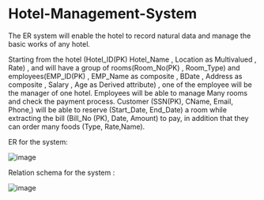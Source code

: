 # Hotel-Management-System
The ER system will enable the hotel to record natural data and manage the basic works of any hotel.

 Starting from the hotel (Hotel_ID(PK) Hotel_Name , Location as Multivalued , Rate) ,  and will have a group of rooms(Room_No(PK) , Room_Type) and employees(EMP_ID(PK) , EMP_Name as composite , BDate , Address as composite  , Salary , Age as Derived attribute) , one of the employee will be the manager of one hotel. Employees will be able to manage Many rooms and check the payment process. Customer (SSN(PK), CName, Email, Phone,) will be able to reserve (Start_Date, End_Date) a room while extracting the bill (Bill_No (PK), Date, Amount) to pay, in addition that they can order many foods (Type, Rate,Name).
 
 
 
 ER for the system:

 ![image](https://user-images.githubusercontent.com/109043428/201722262-c983ee8d-0604-4c09-b75d-1c9d8f49a6cf.png)

Relation schema for the system :

![image](https://user-images.githubusercontent.com/109043428/201722574-27fb9046-d2e0-4a8b-af60-e47b4bf98c6c.png)
